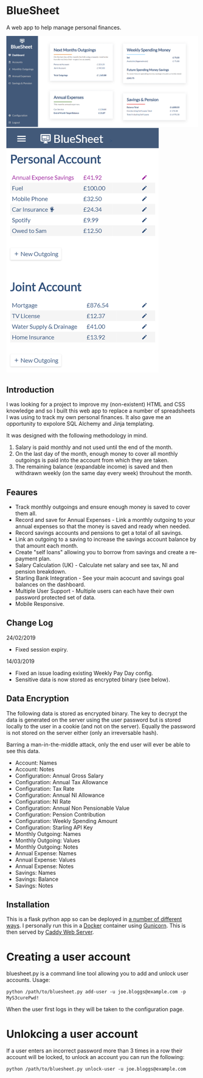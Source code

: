 # BlueSheet
A web app to help manage personal finances.

![Dashboard - Desktop](docs/dashboard-desktop.png)
![Outgoings - Mobile](docs/outgoings-mobile.png)

## Introduction
I was looking for a project to improve my (non-existent) HTML and CSS knowledge and so I built this web app to replace a number of spreadsheets I was using to track my own personal finances. It also gave me an opportunity to expolore SQL Alchemy and Jinja templating.

It was designed with the following methodology in mind.

1. Salary is paid monthly and not used until the end of the month.
2. On the last day of the month, enough money to cover all monthly outgoings is paid into the account from which they are taken.
3. The remaining balance (expandable income) is saved and then withdrawn weekly (on the same day every week) throuhout the month.

## Feaures
* Track monthly outgoings and ensure enough money is saved to cover them all.
* Record and save for Annual Expenses - Link a monthly outgoing to your annual expenses so that the money is saved and ready when needed.
* Record savings accounts and pensions to get a total of all savings.
* Link an outgoing to a saving to increase the savings account balance by that amount each month.
* Create "self loans" allowing you to borrow from savings and create a re-payment plan.
* Salary Calculation (UK) - Calculate net salary and see tax, NI and pension breakdown.
* Starling Bank Integration - See your main acocunt and savings goal balances on the dashboard.
* Multiple User Support - Multiple users can each have their own password protected set of data.
* Mobile Responsive.

## Change Log
24/02/2019
* Fixed session expiry.

14/03/2019
* Fixed an issue loading existing Weekly Pay Day config.
* Sensitive data is now stored as encrypted binary (see below).

## Data Encryption
The following data is stored as encrypted binary. The key to decrypt the data is generated on the server using the user password but is stored locally to the user in a cookie (and not on the server). Equally the password is not stored on the server either (only an irreversable hash). 

Barring a man-in-the-middle attack, only the end user will ever be able to see this data.

* Account: Names
* Account: Notes
* Configuration: Annual Gross Salary
* Configuration: Annual Tax Allowance
* Configuration: Tax Rate
* Configuration: Annual NI Allowance
* Configuration: NI Rate
* Configuration: Annual Non Pensionable Value
* Configuration: Pension Contribution
* Configuration: Weekly Spending Amount
* Configuration: Starling API Key
* Monthly Outgoing: Names
* Monthly Outgoing: Values
* Monthly Outgoing: Notes
* Annual Expense: Names
* Annual Expense: Values
* Annual Expense: Notes
* Savings: Names
* Savings: Balance
* Savings: Notes

## Installation
This is a flask python app so can be deployed in [a number of different ways](http://flask.pocoo.org/docs/1.0/deploying/). I personally run this in a [Docker](https://www.docker.com/) container using [Gunicorn](https://gunicorn.org/). This is then served by [Caddy Web Server](https://caddyserver.com/).

# Creating a user account
bluesheet.py is a command line tool allowing you to add and unlock user accounts. Usage:
```shell
python /path/to/bluesheet.py add-user -u joe.bloggs@example.com -p MyS3curePwd!
```

When the user first logs in they will be taken to the configuration page.

# Unlokcing a user account
If a user enters an incorrect password more than 3 times in a row their account will be locked, to unlock an account you can run the following:
```shell
python /path/to/bluesheet.py unlock-user -u joe.bloggs@example.com
```